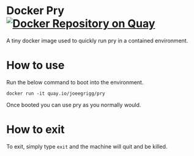 # Docker Pry [![Docker Repository on Quay](https://quay.io/repository/joeegrigg/pry/status "Docker Repository on Quay")](https://quay.io/repository/joeegrigg/pry)

A tiny docker image used to quickly run pry in a contained environment.

# How to use

Run the below command to boot into the environment.

```
docker run -it quay.io/joeegrigg/pry
```

Once booted you can use pry as you normally would.

# How to exit

To exit, simply type ```exit``` and the machine will quit and be killed.
